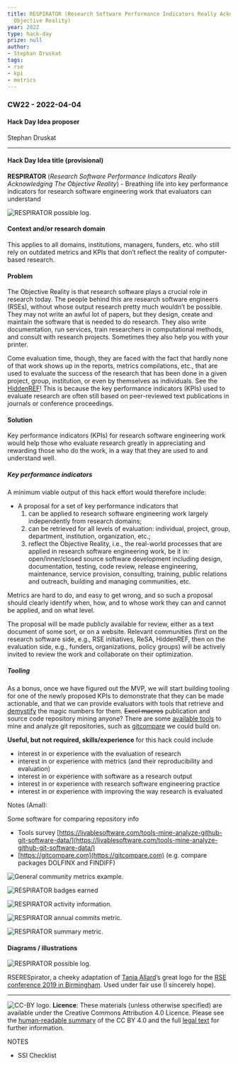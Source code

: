 ```yaml
---
title: RESPIRATOR (Research Software Performance Indicators Really Acknowledging The
  Objective Reality)
year: 2022
type: hack-day
prize: null
author:
- Stephan Druskat
tags:
- rse
- kpi
- metrics
---
```


### CW22 - 2022-04-04

#### **Hack Day Idea proposer**

Stephan Druskat

---

#### **Hack Day Idea title (provisional)**

**RESPIRATOR** (_Research Software Performance Indicators Really Acknowledging The Objective Reality_) - Breathing life into key performance indicators for research software engineering work that evaluators can understand

![RESPIRATOR possible log.](../images/cw22-respirator.png)

#### **Context and/or research domain**

This applies to all domains, institutions, managers, funders, etc. who still rely on outdated metrics and KPIs that don’t reflect the reality of computer-based research.

#### **Problem**

The Objective Reality is that research software plays a crucial role in research today. The people behind this are research software engineers (RSEs), without whose output research pretty much wouldn’t be possible. They may not write an awful lot of papers, but they design, create and maintain the software that is needed to do research. They also write documentation, run services, train researchers in computational methods, and consult with research projects. Sometimes they also help you with your printer.

Come evaluation time, though, they are faced with the fact that hardly none of that work shows up in the reports, metrics compilations, etc., that are used to evaluate the success of the research that has been done in a given project, group, institution, or even by themselves as individuals. See the [HiddenREF](https://hidden-ref.org/)! This is because the key performance indicators (KPIs) used to evaluate research are often still based on peer-reviewed text publications in journals or conference proceedings.


#### **Solution**

Key performance indicators (KPIs) for research software engineering work would help those who evaluate research greatly in appreciating and rewarding those who do the work, in a way that they are used to and understand well.


##### Key performance indicators

A minimum viable output of this hack effort would therefore include:

* A proposal for a set of key performance indicators that
    1. can be applied to research software engineering work largely independently from research domains;
    2. can be retrieved for all levels of evaluation: individual, project, group, department, institution, organization, etc.;
    3. reflect the Objective Reality, i.e., the real-world processes that are applied in research software engineering work, be it in: open/inner/closed source software development including design, documentation, testing, code review, release engineering, maintenance, service provision, consulting, training, public relations and outreach, building and managing communities, etc.

Metrics are hard to do, and easy to get wrong, and so such a proposal should clearly identify when, how, and to whose work they can and cannot be applied, and on what level.

The proposal will be made publicly available for review, either as a text document of some sort, or on a website. Relevant communities (first on the research software side, e.g., RSE initiatives, ReSA, HiddenREF, then on the evaluation side, e.g., funders, organizations, policy groups) will be actively invited to review the work and collaborate on their optimization.


##### Tooling

As a bonus, once we have figured out the MVP, we will start building tooling for one of the newly proposed KPIs to demonstrate that they can be made actionable, and that we can provide evaluators with tools that retrieve and [demystify](https://www.youtube.com/watch?v=m8w14IaS8Us) the magic numbers for them. ~~Excel macros~~ publication and source code repository mining anyone? There are some [available tools](https://livablesoftware.com/tools-mine-analyze-github-git-software-data/) to mine and analyze git repositories, such as [gitcompare](https://gitcompare.com) we could build on.

**Useful, but not required, skills/experience** for this hack could include 

* interest in or experience with the evaluation of research
* interest in or experience with metrics (and their reproducibility and evaluation)
* interest in or experience with software as a research output
* interest in or experience with research software engineering practice
* interest in or experience with improving the way research is evaluated

Notes (Amal):

Some software for comparing repository info 

* Tools survey [https://livablesoftware.com/tools-mine-analyze-github-git-software-data/](https://livablesoftware.com/tools-mine-analyze-github-git-software-data/)
* [https://gitcompare.com](https://gitcompare.com) (e.g. compare packages DOLFINX and FINDIFF)


![General community metrics example.](../images/cw22-respirator-gen-info.png)




![RESPIRATOR badges earned](../images/cw22-respirator-badges.png)




![RESPIRATOR activity information.](../images/cw22-respirator-activity.png)




![RESPIRATOR annual commits metric.](../images/cw22-repirator-annual-commits.png)




![RESPIRATOR summary metric.](../images/cw22-respirator-summary.png)




#### **Diagrams / illustrations**




![RESPIRATOR possible log.](../images/cw22-respirator.png)


RSERESpirator, a cheeky adaptation of [Tania Allard](https://twitter.com/ixek)’s great logo for the [RSE conference 2019 in Birmingham](https://society-rse.org/events/rse19/). Used under fair use (I sincerely hope).


---

![CC-BY logo.](../images/cc-by.png)
 **Licence**: These materials (unless otherwise specified) are available under the Creative Commons Attribution 4.0 Licence. Please see the [human-readable summary](https://www.google.com/url?q=https://creativecommons.org/licenses/by/4.0/&sa=D&source=editors&ust=1647286678906940&usg=AOvVaw0vSks1DtfPR7W_YyAHXwVE) of the CC BY 4.0 and the full [legal text](https://www.google.com/url?q=https://creativecommons.org/licenses/by/4.0/legalcode&sa=D&source=editors&ust=1647286678907165&usg=AOvVaw33BNzteCNFZ6dXgMZewRUN) for further information.

NOTES

* SSI Checklist
